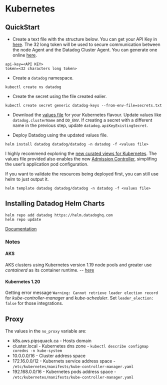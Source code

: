 # Kubernetes

## QuickStart

- Create a text file with the structure below. You can get your API Key in [here](https://app.datadoghq.com/account/settings#api).  The 32 long token will be used to secure communication between the node Agent and the Datadog Cluster Agent. You can generate one online [here](http://www.unit-conversion.info/texttools/random-string-generator/).

```text
api-key=<API KEY>
token=<32 characters long token>
```

- Create a `datadog` namespace.

```shell
kubectl create ns datadog
```

- Create the secret using the file created ealier.

```shell
kubectl create secret generic datadog-keys --from-env-file=secrets.txt
```

- Download the [values file](helm) for your Kubernetes flavour. Update values like `datadog.clusterName` and `DD_ENV`. If creating a secret with a different name in the previous step, update `datadog.apiKeyExistingSecret`.

- Deploy Datadog using the updated values file.

```shell
helm install datadog datadog/datadog -n datadog -f <values file>
```

I highly recommend exploring the [new curated views for Kubernetes](https://www.datadoghq.com/blog/explore-kubernetes-resources-with-datadog/). The values file provided also enables the new [Admission Controller](https://docs.datadoghq.com/agent/cluster_agent/admission_controller), simplifing the user’s application pod configuration.

If you want to validate the resources being deployed first, you can still use helm to just output it.

```shell
helm template datadog datadog/datadog -n datadog -f <values file>
```

## Installing Datadog Helm Charts

```shell
helm repo add datadog https://helm.datadoghq.com
helm repo update
```

[Documentation](https://github.com/DataDog/helm-charts/tree/master/charts/datadog)

### Notes

#### AKS

AKS clusters using Kubernetes version 1.19 node pools and greater use *containerd* as its container runtime. -- [here](https://docs.microsoft.com/en-us/azure/aks/cluster-configuration#container-runtime-configuration)

#### Kubernetes 1.20

Getting error message `Warning: Cannot retrieve leader election record` for *kube-controller-manager* and *kube-scheduler*. Set `leader_election: false` for those integrations. 

## Proxy

The values in the `no_proxy` variable are:

- k8s.aws.pipsquack.ca - Hosts domain
- cluster.local - Kubernetes dns zone - `kubectl describe configmap coredns -n kube-system`
- 10.0.0.0/16 - Cluster address space
- 172.16.0.0/12 - Kubernets service address space - `/etc/kubernetes/manifests/kube-controller-manager.yaml`
- 192.168.0.0/16 - Kubernetes pods address space - `/etc/kubernetes/manifests/kube-controller-manager.yaml`
